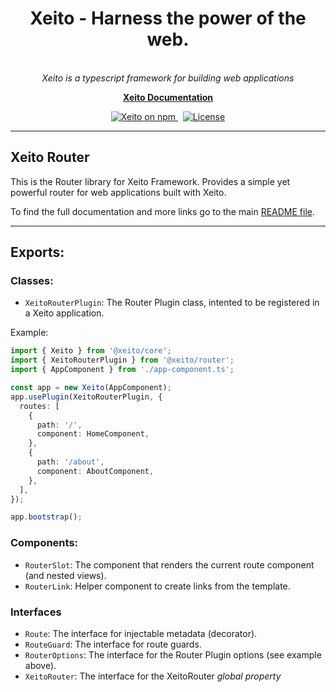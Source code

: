 <h1 align="center">Xeito - Harness the power of the web.</h1>

<p align="center">
  <!--<img src="aio/src/assets/images/logos/angular/angular.png" alt="angular-logo" width="120px" height="120px"/>-->
  <br>
  <i>Xeito is a typescript framework for building web applications</i>
  <br>
</p>

<p align="center">
  <a href="https://aerotoad.github.io/xeito-docs/"><strong>Xeito Documentation</strong></a>
  <br>
</p>

<p align="center">
  <a href="https://www.npmjs.com/@xeito/core">
    <img src="https://img.shields.io/npm/v/@xeito/core.svg?logo=npm&logoColor=fff&label=NPM+package&color=f59e0b" alt="Xeito on npm" />
  </a>
  &nbsp;
  <a href="https://github.com/aerotoad/xeito/blob/main/LICENSE">
    <img src="https://img.shields.io/github/license/aerotoad/xeito" alt="License" />
  </a>
</p>

<hr>

## Xeito Router

This is the Router library for Xeito Framework.
Provides a simple yet powerful router for web applications built with Xeito.

To find the full documentation and more links go to the main [README file](https://github.com/aerotoad/xeito).

<hr>

## Exports:

### Classes:
- `XeitoRouterPlugin`: The Router Plugin class, intented to be registered in a Xeito application.

Example:
```typescript
import { Xeito } from '@xeito/core';
import { XeitoRouterPlugin } from '@xeito/router';
import { AppComponent } from './app-component.ts';

const app = new Xeito(AppComponent);
app.usePlugin(XeitoRouterPlugin, {
  routes: [
    {
      path: '/',
      component: HomeComponent,
    },
    {
      path: '/about',
      component: AboutComponent,
    },
  ],
});

app.bootstrap();
```

### Components:
- `RouterSlot`: The component that renders the current route component (and nested views).
- `RouterLink`: Helper component to create links from the template.

### Interfaces
- `Route`: The interface for injectable metadata (decorator).
- `RouteGuard`: The interface for route guards.
- `RouterOptions`: The interface for the Router Plugin options (see example above).
- `XeitoRouter`: The interface for the XeitoRouter *global property*